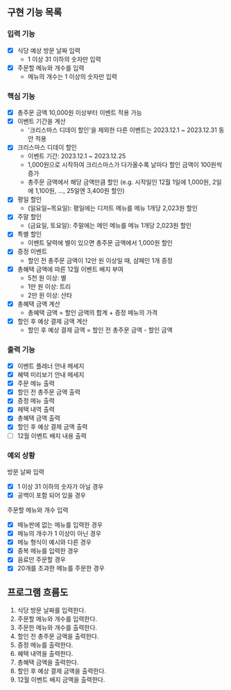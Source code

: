 ## 구현 기능 목록

### 입력 기능

- [x] 식당 예상 방문 날짜 입력
    - 1 이상 31 이하의 숫자만 입력
- [x] 주문할 메뉴와 개수를 입력
    - 메뉴의 개수는 1 이상의 숫자만 입력

### 핵심 기능

- [x] 총주문 금액 10,000원 이상부터 이벤트 적용 가능
- [x] 이벤트 기간을 계산
    - '크리스마스 디데이 할인'을 제외한 다른 이벤트는 2023.12.1 ~ 2023.12.31 동안 적용
- [x] 크리스마스 디데이 할인
    - 이벤트 기간: 2023.12.1 ~ 2023.12.25
    - 1,000원으로 시작하여 크리스마스가 다가올수록 날마다 할인 금액이 100원씩 증가
    - 총주문 금액에서 해당 금액만큼 할인
      (e.g. 시작일인 12월 1일에 1,000원, 2일에 1,100원, ..., 25일엔 3,400원 할인)
- [x] 평일 할인
    - (일요일~목요일): 평일에는 디저트 메뉴를 메뉴 1개당 2,023원 할인
- [x] 주말 할인
    - (금요일, 토요일): 주말에는 메인 메뉴를 메뉴 1개당 2,023원 할인
- [x] 특별 할인
    - 이벤트 달력에 별이 있으면 총주문 금액에서 1,000원 할인
- [x] 증정 이벤트
    - 할인 전 총주문 금액이 12만 원 이상일 때, 샴페인 1개 증정
- [x] 총혜택 금액에 따른 12월 이벤트 배지 부여
    - 5천 원 이상: 별
    - 1만 원 이상: 트리
    - 2만 원 이상: 산타
- [x] 총혜택 금액 계산
    - 총혜택 금액 = 할인 금액의 합계 + 증정 메뉴의 가격
- [x] 할인 후 예상 결제 금액 계산
    - 할인 후 예상 결제 금액 = 할인 전 총주문 금액 - 할인 금액

### 출력 기능

- [x] 이벤트 플레너 안내 메세지
- [x] 혜택 미리보기 안내 메세지
- [x] 주문 메뉴 출력
- [x] 할인 전 총주문 금액 출력
- [x] 증정 메뉴 출력
- [x] 헤택 내역 출력
- [x] 총혜택 금액 출력
- [x] 할인 후 예상 결제 금액 출력
- [ ] 12월 이벤트 배지 내용 출력

### 예외 상황

방문 날짜 입력

- [x] 1 이상 31 이하의 숫자가 아닐 경우
- [x] 공백이 포함 되어 있을 경우

주문할 메뉴와 개수 입력

- [x] 메뉴판에 없는 메뉴를 입력한 경우
- [x] 메뉴의 개수가 1 이상이 아닌 경우
- [x] 메뉴 형식이 예시와 다른 경우
- [x] 중복 메뉴를 입력한 경우
- [x] 음료만 주문할 경우
- [x] 20개를 초과한 메뉴를 주문한 경우

## 프로그램 흐름도

1. 식당 방문 날짜를 입력한다.
2. 주문할 메뉴와 개수를 입력한다.
3. 주문한 메뉴와 개수를 출력한다.
4. 할인 전 총주문 금액을 출력한다.
5. 증정 메뉴를 출력한다.
6. 혜택 내역을 출력한다.
7. 총혜택 금액을 출력한다.
8. 할인 후 예상 결제 금액을 출력한다.
9. 12월 이벤트 배지 금액을 출력한다.
